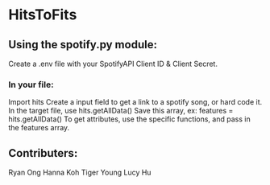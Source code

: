 # HitsToFits


## Using the spotify.py module: 
Create a .env file with your SpotifyAPI Client ID & Client Secret. 

### In your file:
Import hits
Create a input field to get a link to a spotify song, or hard code it. 
In the target file, use hits.getAllData(<spotify link>)
Save this array, ex: features = hits.getAllData(<url>)
To get attributes, use the specific functions, and pass in the features array.

## Contributers:
Ryan Ong
Hanna Koh
Tiger Young
Lucy Hu